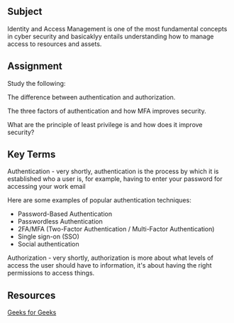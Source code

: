 ## Subject
Identity and Access Management is one of the most fundamental concepts in cyber security and basicaklyy entails understanding how to manage access to resources and assets.

##  Assignment
Study the following:

The difference between authentication and authorization.

The three factors of authentication and how MFA improves security.

What are the principle of least privilege is and how does it improve security?

##  Key Terms

Authentication - very shortly, authentication is the process by which it is established who a user is, for example, having to enter your password for accessing your work email

Here are some examples of popular authentication techniques:

*  Password-Based Authentication
*  Passwordless Authentication
*  2FA/MFA (Two-Factor Authentication / Multi-Factor Authentication)
*  Single sign-on (SSO)
*  Social authentication

Authorization - very shortly, authorization is more about what levels of access the user should have to information, it's about having the right permissions to access things.



##  Resources

[Geeks for Geeks](https://www.geeksforgeeks.org/difference-between-authentication-and-authorization/)


